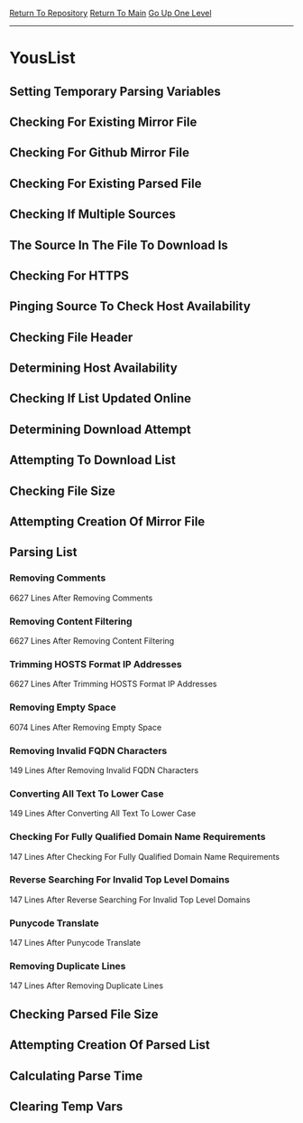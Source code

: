 [Return To Repository](https://github.com/deathbybandaid/piholeparser/)
[Return To Main](https://github.com/deathbybandaid/piholeparser/blob/master/RecentRunLogs/Mainlog.md)
[Go Up One Level](https://github.com/deathbybandaid/piholeparser/blob/master/RecentRunLogs/TopLevelScripts/30-Processing-External-Blacklists.md)
____________________________________
# YousList
## Setting Temporary Parsing Variables
## Checking For Existing Mirror File
## Checking For Github Mirror File
## Checking For Existing Parsed File
## Checking If Multiple Sources
## The Source In The File To Download Is
## Checking For HTTPS
## Pinging Source To Check Host Availability
## Checking File Header
## Determining Host Availability
## Checking If List Updated Online
## Determining Download Attempt
## Attempting To Download List
## Checking File Size
## Attempting Creation Of Mirror File
## Parsing List
### Removing Comments
6627 Lines After Removing Comments
### Removing Content Filtering
6627 Lines After Removing Content Filtering
### Trimming HOSTS Format IP Addresses
6627 Lines After Trimming HOSTS Format IP Addresses
### Removing Empty Space
6074 Lines After Removing Empty Space
### Removing Invalid FQDN Characters
149 Lines After Removing Invalid FQDN Characters
### Converting All Text To Lower Case
149 Lines After Converting All Text To Lower Case
### Checking For Fully Qualified Domain Name Requirements
147 Lines After Checking For Fully Qualified Domain Name Requirements
### Reverse Searching For Invalid Top Level Domains
147 Lines After Reverse Searching For Invalid Top Level Domains
### Punycode Translate
147 Lines After Punycode Translate
### Removing Duplicate Lines
147 Lines After Removing Duplicate Lines
## Checking Parsed File Size
## Attempting Creation Of Parsed List
## Calculating Parse Time
## Clearing Temp Vars
